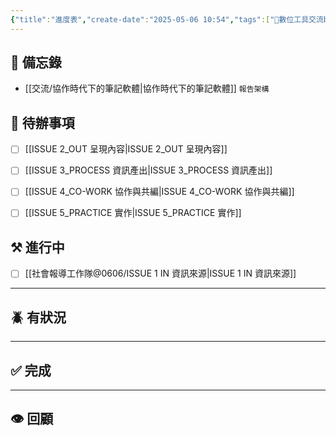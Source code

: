 ```yaml
---
{"title":"進度表","create-date":"2025-05-06 10:54","tags":["📝數位工具交流beta"],"dg-publish":true,"status":"⚒️ Doing","kanban-plugin":"board","permalink":"/社會報導工作隊@0606/進度表/","dgPassFrontmatter":true,"created":"2025-05-06T17:39:56.000+08:00","updated":"2025-05-07T14:21:19.061+08:00"}
---
```



## 📌 備忘錄
- [[交流/協作時代下的筆記軟體\|協作時代下的筆記軟體]] `報告架構`


## 🎯 待辦事項
- [ ] [[ISSUE 2_OUT 呈現內容\|ISSUE 2_OUT 呈現內容]]
- [ ] [[ISSUE 3_PROCESS 資訊產出\|ISSUE 3_PROCESS 資訊產出]]
- [ ] [[ISSUE 4_CO-WORK 協作與共編\|ISSUE 4_CO-WORK 協作與共編]]
- [ ] [[ISSUE 5_PRACTICE 實作\|ISSUE 5_PRACTICE 實作]]


## ⚒️ 進行中
- [ ] [[社會報導工作隊@0606/ISSUE 1 IN 資訊來源\|ISSUE 1 IN 資訊來源]]


---
## 🪲 有狀況


---

## ✅ 完成

---
## 👁️ 回顧











